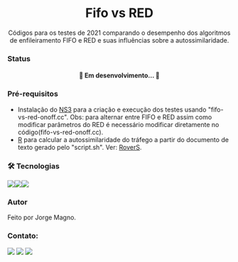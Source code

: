 <h1 align="center">Fifo vs RED</h1>

<p align="center">Códigos para os testes de 2021 comparando o desempenho dos algoritmos de enfileiramento FIFO e RED e suas influências sobre a autossimilaridade.</p>

### Status
<h4 align="center"> 
	🚧 Em desenvolvimento...  🚧
</h4>

### Pré-requisitos
- Instalação do [NS3](https://www.nsnam.org/docs/tutorial/html/getting-started.html) para a criação e execução dos testes usando "fifo-vs-red-onoff.cc". Obs: para alternar entre FIFO e RED assim como modificar parâmetros do RED é necessário modificar diretamente no código(fifo-vs-red-onoff.cc).
- [R](https://www.r-project.org/) para calcular a autossimilaridade do tráfego a partir do documento de texto gerado pelo "script.sh". Ver: [RoverS](https://rdrr.io/cran/fractal/man/RoverS.html).


### 🛠 Tecnologias
<img src="https://img.shields.io/badge/C%2B%2B-00599C?style=for-the-badge&logo=c%2B%2B&logoColor=white" /><img src="https://img.shields.io/badge/Shell_Script-121011?style=for-the-badge&logo=gnu-bash&logoColor=white" /><img src="https://img.shields.io/badge/R-276DC3?style=for-the-badge&logo=r&logoColor=white" />
### Autor
Feito por Jorge Magno.

### Contato:
[<img src="https://img.shields.io/badge/linkedin-%230077B5.svg?&style=for-the-badge&logo=linkedin&logoColor=white" />](https://www.linkedin.com/in/jorge-magno-lopes-moraes-381a19174/) 
[<img src = "https://img.shields.io/badge/instagram-%23E4405F.svg?&style=for-the-badge&logo=instagram&logoColor=white">](https://www.instagram.com/jorgepierrot/?hl=pt-br) 
[<img src = "https://img.shields.io/badge/facebook-%231877F2.svg?&style=for-the-badge&logo=facebook&logoColor=white">](https://www.facebook.com/jorge.magno.7)
